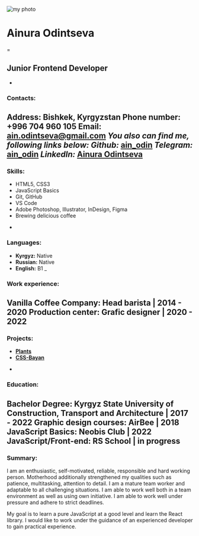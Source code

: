 ![my photo](../../../../Desktop/my-photo.jpeg)
# Ainura Odintseva
=
## Junior Frontend Developer
-
### Contacts:
**Address:** Bishkek, Kyrgyzstan
**Phone number:** +996 704 960 105
**Email:** ain.odintseva@gmail.com
*You also can find me, following **links** below:*
*Github:* [ain_odin](https://github.com/ain-odin)
*Telegram:* [ain_odin](https://t.me/ain_odin)
*LinkedIn:* [Ainura Odintseva](https://www.linkedin.com/in/ainura-odintseva-884697258/)
-
### Skills:
* HTML5, CSS3
* JavaScript Basics
* Git, GitHub
* VS Code
* Adobe Photoshop, Illustrator, InDesign, Figma
* Brewing delicious coffee
-
### Languages:
* **Kyrgyz:** Native
* **Russian:** Native
* **English:** B1
_
### Work experience:
**Vanilla Coffee Company:** Head barista | 2014 - 2020
**Production center:** Grafic designer | 2020 - 2022
-
### Projects:
* **[Plants](https://rolling-scopes-school.github.io/ain-odin-JSFEPRESCHOOL2022Q4/plants/)**
* **[CSS-Bayan](https://ain-odin.github.io/cssBayan/cssBayan/index.html)**
-
### Education:
**Bachelor Degree:** Kyrgyz State University of Construction, Transport and Architecture | 2017 - 2022
**Graphic design courses:** AirBee | 2018
**JavaScript Basics:** Neobis Club | 2022
**JavaScript/Front-end:** RS School | in progress
-
### Summary:
I am an enthusiastic, self-motivated, reliable, responsible and hard working person. Motherhood additionally strengthened my qualities such as patience, multitasking, attention to detail. I am a mature team worker and adaptable to all challenging situations. I am able to work well both in a team environment as well as using own initiative. I am able to work well under pressure and adhere to strict deadlines.

My goal is to learn a pure JavaScript at a good level and learn the React library. I would like to work under the guidance of an experienced developer to gain practical experience.
